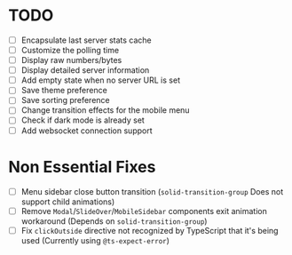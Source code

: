 # TODO

- [ ] Encapsulate last server stats cache
- [ ] Customize the polling time
- [ ] Display raw numbers/bytes
- [ ] Display detailed server information
- [ ] Add empty state when no server URL is set
- [ ] Save theme preference
- [ ] Save sorting preference
- [ ] Change transition effects for the mobile menu
- [ ] Check if dark mode is already set
- [ ] Add websocket connection support

# Non Essential Fixes

- [ ] Menu sidebar close button transition (`solid-transition-group` Does not support child animations)
- [ ] Remove `Modal`/`SlideOver`/`MobileSidebar` components exit animation workaround (Depends on `solid-transition-group`)
- [ ] Fix `clickOutside` directive not recognized by TypeScript that it's being used (Currently using `@ts-expect-error`)
